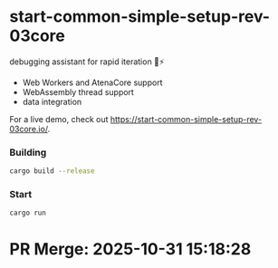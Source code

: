 # start-common-simple-setup-rev-03core
debugging assistant for rapid iteration 🦀⚡

- Web Workers and AtenaCore support
- WebAssembly thread support
- data integration

For a live demo, check out https://start-common-simple-setup-rev-03core.io/.

### Building
```bash
cargo build --release
```

### Start
```bash
cargo run
```


# PR Merge: 2025-10-31 15:18:28

